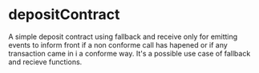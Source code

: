 # depositContract
A simple deposit contract using fallback and receive only for emitting events to inform front if a non conforme call has hapened or if any transaction came in i a conforme way. 
It's a possible use case of fallback and recieve functions. 
